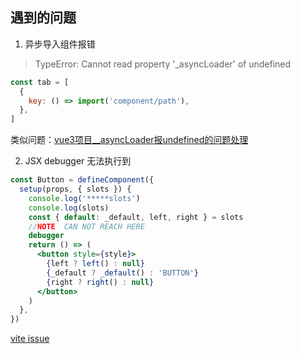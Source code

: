 ## 遇到的问题

1.  异步导入组件报错

> TypeError: Cannot read property '\_asyncLoader' of undefined

```js
const tab = [
  {
    key: () => import('component/path'),
  },
]
```

类似问题：[vue3项目__asyncLoader报undefined的问题处理](https://segmentfault.com/a/1190000040748957)



2. JSX debugger 无法执行到

```jsx
const Button = defineComponent({
  setup(props, { slots }) {
    console.log('*****slots')
    console.log(slots)
    const { default: _default, left, right } = slots
    //NOTE  CAN NOT REACH HERE
    debugger
    return () => (
      <button style={style}>
        {left ? left() : null}
        {_default ? _default() : 'BUTTON'}
        {right ? right() : null}
      </button>
    )
  },
})
```

[vite issue](https://github.com/vitejs/vite/issues/5916)